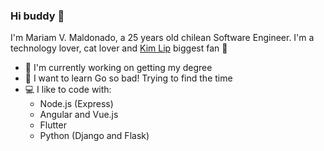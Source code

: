 ### Hi buddy 🦉

I'm Mariam V. Maldonado, a 25 years old chilean Software Engineer. I'm a technology lover, cat lover and [Kim Lip](https://youtu.be/_qJEoSa3Ie0) biggest fan 🌙

* 🔭 I'm currently working on getting my degree
* 🌱 I want to learn Go so bad! Trying to find the time
* 💻 I like to code with:
    * Node.js (Express)
    * Angular and Vue.js
    * Flutter
    * Python (Django and Flask)
 
